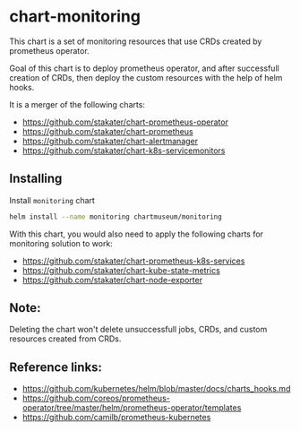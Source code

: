 # chart-monitoring

This chart is a set of monitoring resources that use CRDs created by prometheus operator.

Goal of this chart is to deploy prometheus operator, and after successfull creation of CRDs, then deploy the custom resources with the help of helm hooks. 

It is a merger of the following charts:
* https://github.com/stakater/chart-prometheus-operator
* https://github.com/stakater/chart-prometheus
* https://github.com/stakater/chart-alertmanager
* https://github.com/stakater/chart-k8s-servicemonitors

## Installing

Install `monitoring` chart

```bash
helm install --name monitoring chartmuseum/monitoring
```

With this chart, you would also need to apply the following charts for monitoring solution to work:

* https://github.com/stakater/chart-prometheus-k8s-services
* https://github.com/stakater/chart-kube-state-metrics
* https://github.com/stakater/chart-node-exporter

## Note:
Deleting the chart won't delete unsuccessfull jobs, CRDs, and custom resources created from CRDs.

## Reference links:
* https://github.com/kubernetes/helm/blob/master/docs/charts_hooks.md
* https://github.com/coreos/prometheus-operator/tree/master/helm/prometheus-operator/templates
* https://github.com/camilb/prometheus-kubernetes